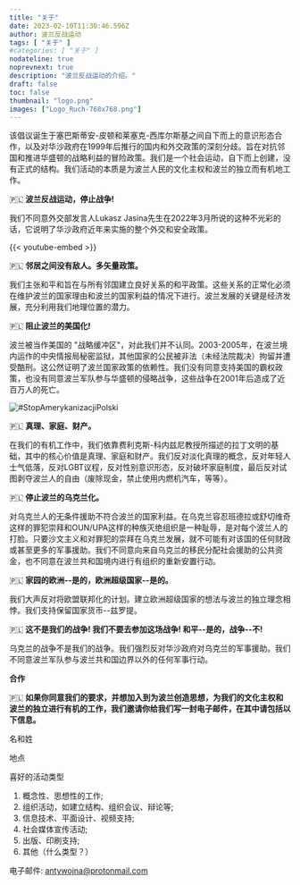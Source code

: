 ```yaml
---
title: "关于"
date: 2023-02-10T11:30:46.596Z
author: 波兰反战运动
tags: [ "关于" ]
#categories: [ "关于" ]
nodateline: true
noprevnext: true
description: "波兰反战运动的介绍。"
draft: false
toc: false
thumbnail: "logo.png"
images: ["Logo_Ruch-768x768.png"]
---
```


该倡议诞生于塞巴斯蒂安-皮顿和莱塞克-西库尔斯基之间自下而上的意识形态合作，以及对华沙政府在1999年后推行的国内和外交政策的深刻分歧。旨在对抗邻国和推进华盛顿的战略利益的冒险政策。我们是一个社会运动，自下而上创建，没有正式的结构。我们活动的本质是为波兰人民的文化主权和波兰的独立而有机地工作。


🇵🇱 **波兰反战运动，停止战争!**


我们不同意外交部发言人Lukasz Jasina先生在2022年3月所说的这种不光彩的话，它说明了华沙政府近年来实施的整个外交和安全政策。


{{< youtube-embed >}}


🇵🇱 **邻居之间没有敌人。多矢量政策。**

我们主张和平和旨在与所有邻国建立良好关系的和平政策。这些关系的正常化必须在维护波兰的国家理由和波兰的国家利益的情况下进行。波兰发展的关键是经济发展，充分利用我们地理位置的潜力。


🇵🇱 **阻止波兰的美国化!**


波兰被当作美国的 "战略缓冲区"，对此我们并不认同。2003-2005年，在波兰境内运作的中央情报局秘密监狱，其他国家的公民被非法（未经法院裁决）拘留并遭受酷刑。这公然证明了波兰国家政策的依赖性。我们没有同意支持美国的霸权政策，也没有同意波兰军队参与华盛顿的侵略战争，这些战争在2001年后造成了近百万人的死亡。


![#StopAmerykanizacjiPolski](/Logo1-450x450.png)


🇵🇱 **真理、家庭、财产。**


在我们的有机工作中，我们依靠费利克斯-科内兹尼教授所描述的拉丁文明的基础，其中的核心价值是真理、家庭和财产。我们反对淡化真理的概念，反对年轻人士气低落，反对LGBT议程，反对性别意识形态，反对破坏家庭制度，最后反对试图剥夺波兰人的自由（废除现金，禁止使用内燃机汽车，等等）。


🇵🇱 **停止波兰的乌克兰化。**


对乌克兰人的无条件援助不符合波兰的国家利益。在乌克兰容忍班德拉或舒切维奇这样的罪犯崇拜和OUN/UPA这样的种族灭绝组织是一种耻辱，是对每个波兰人的打脸。只要沙文主义和对罪犯的崇拜在乌克兰发展，就不可能有对该国的任何财政或甚至更多的军事援助。我们不同意向来自乌克兰的移民分配社会援助的公共资金，也不同意在波兰共和国境内进行有组织的重新安置行动。


🇵🇱 **家园的欧洲--是的，欧洲超级国家--是的。**


我们大声反对将欧盟联邦化的计划。建立欧洲超级国家的想法与波兰的独立理念相悖。我们支持保留国家货币--兹罗提。


🇵🇱 **这不是我们的战争! 我们不要去参加这场战争! 和平--是的，战争--不!**


乌克兰的战争不是我们的战争。我们强烈反对华沙政府对乌克兰的军事援助。我们不同意波兰军队参与波兰共和国边界以外的任何军事行动。


**合作**

🇵🇱 **如果你同意我们的要求，并想加入到为波兰创造思想，为我们的文化主权和波兰的独立进行有机的工作，我们邀请你给我们写一封电子邮件，在其中请包括以下信息。**

名和姓


地点


喜好的活动类型
1. 概念性、思想性的工作;
2. 组织活动，如建立结构、组织会议、辩论等;
3. 信息技术、平面设计、视频支持;
4. 社会媒体宣传活动;
5. 出版、印刷支持;
6. 其他（什么类型？）

电子邮件: antywojna@protonmail.com
